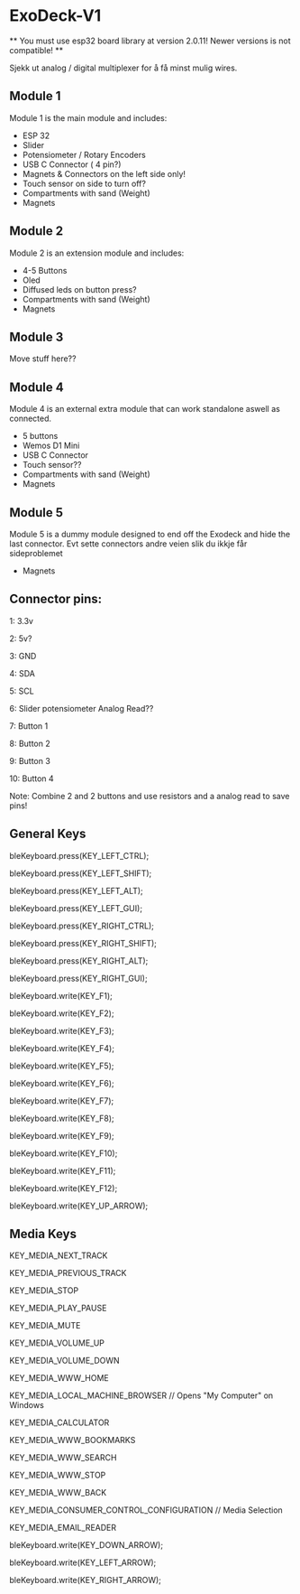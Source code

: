# ExoDeck-V1

** You must use esp32 board library at version 2.0.11! Newer versions is not compatible! **

Sjekk ut analog / digital multiplexer for å få minst mulig wires.



## Module 1
Module 1 is the main module and includes:
- ESP 32
- Slider
- Potensiometer / Rotary Encoders
- USB C Connector ( 4 pin?)
- Magnets & Connectors on the left side only!
- Touch sensor on side to turn off?
- Compartments with sand (Weight)
- Magnets

## Module 2
Module 2 is an extension module and includes:
- 4-5 Buttons
- Oled
- Diffused leds on button press?
- Compartments with sand (Weight)
- Magnets

## Module 3
Move stuff here??


## Module 4
Module 4 is an external extra module that can work standalone aswell as connected.
- 5 buttons
- Wemos D1 Mini
- USB C Connector
- Touch sensor??
- Compartments with sand (Weight)
- Magnets

## Module 5
Module 5 is a dummy module designed to end off the Exodeck and hide the last connector. Evt sette connectors andre veien slik du ikkje får sideproblemet
- Magnets


## Connector pins:
1: 3.3v

2: 5v?

3: GND

4: SDA

5: SCL

6: Slider potensiometer Analog Read??

7: Button 1

8: Button 2

9: Button 3

10: Button 4

Note: Combine 2 and 2 buttons and use resistors and a analog read to save pins!


## General Keys

bleKeyboard.press(KEY_LEFT_CTRL);

bleKeyboard.press(KEY_LEFT_SHIFT);

bleKeyboard.press(KEY_LEFT_ALT);

bleKeyboard.press(KEY_LEFT_GUI);

bleKeyboard.press(KEY_RIGHT_CTRL);

bleKeyboard.press(KEY_RIGHT_SHIFT);

bleKeyboard.press(KEY_RIGHT_ALT);

bleKeyboard.press(KEY_RIGHT_GUI);

bleKeyboard.write(KEY_F1);

bleKeyboard.write(KEY_F2);

bleKeyboard.write(KEY_F3);

bleKeyboard.write(KEY_F4);

bleKeyboard.write(KEY_F5);

bleKeyboard.write(KEY_F6);

bleKeyboard.write(KEY_F7);

bleKeyboard.write(KEY_F8);

bleKeyboard.write(KEY_F9);

bleKeyboard.write(KEY_F10);

bleKeyboard.write(KEY_F11);

bleKeyboard.write(KEY_F12);

bleKeyboard.write(KEY_UP_ARROW);


## Media Keys

KEY_MEDIA_NEXT_TRACK

KEY_MEDIA_PREVIOUS_TRACK

KEY_MEDIA_STOP

KEY_MEDIA_PLAY_PAUSE

KEY_MEDIA_MUTE

KEY_MEDIA_VOLUME_UP

KEY_MEDIA_VOLUME_DOWN

KEY_MEDIA_WWW_HOME

KEY_MEDIA_LOCAL_MACHINE_BROWSER // Opens "My Computer" on Windows

KEY_MEDIA_CALCULATOR

KEY_MEDIA_WWW_BOOKMARKS

KEY_MEDIA_WWW_SEARCH

KEY_MEDIA_WWW_STOP

KEY_MEDIA_WWW_BACK

KEY_MEDIA_CONSUMER_CONTROL_CONFIGURATION // Media Selection

KEY_MEDIA_EMAIL_READER

bleKeyboard.write(KEY_DOWN_ARROW);

bleKeyboard.write(KEY_LEFT_ARROW);

bleKeyboard.write(KEY_RIGHT_ARROW);
